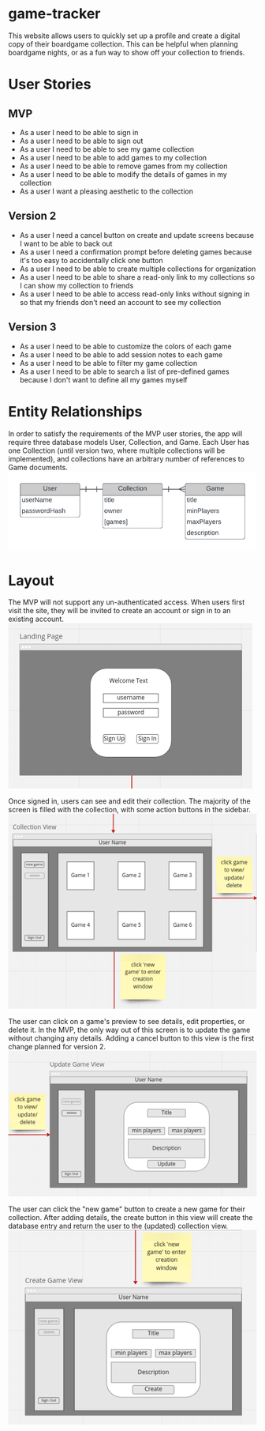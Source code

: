 # game-tracker  

This website allows users to quickly set up a profile and create a digital copy of their boardgame collection. This can be helpful when planning boardgame nights, or as a fun way to show off your collection to friends.

# User Stories  

## MVP  

- As a user I need to be able to sign in  
- As a user I need to be able to sign out  
- As a user I need to be able to see my game collection  
- As a user I need to be able to add games to my collection  
- As a user I need to be able to remove games from my collection  
- As a user I need to be able to modify the details of games in my collection  
- As a user I want a pleasing aesthetic to the collection  

## Version 2  

- As a user I need a cancel button on create and update screens because I want to be able to back out  
- As a user I need a confirmation prompt before deleting games because it's too easy to accidentally click one button  
- As a user I need to be able to create multiple collections for organization  
- As a user I need to be able to share a read-only link to my collections so I can show my collection to friends  
- As a user I need to be able to access read-only links without signing in so that my friends don't need an account to see my collection  

## Version 3  

- As a user I need to be able to customize the colors of each game  
- As a user I need to be able to add session notes to each game  
- As a user I need to be able to filter my game collection    
- As a user I need to be able to search a list of pre-defined games because I don't want to define all my games myself  

# Entity Relationships  

In order to satisfy the requirements of the MVP user stories, the app will require three database models User, Collection, and Game. Each User has one Collection (until version two, where multiple collections will be implemented), and collections have an arbitrary number of references to Game documents.  
![MVP-entity-relationship-diagram](/readme-images/MVP-entity-relationship-diagram.png)  


# Layout  

The MVP will not support any un-authenticated access. When users first visit the site, they will be invited to create an account or sign in to an existing account.  
![MVP landing page](/readme-images/MVP-landing-page.png)  

Once signed in, users can see and edit their collection. The majority of the screen is filled with the collection, with some action buttons in the sidebar.  
![MVP collection View](/readme-images/MVP-collection-view.png)  

The user can click on a game's preview to see details, edit properties, or delete it. In the MVP, the only way out of this screen is to update the game without changing any details. Adding a cancel button to this view is the first change planned for version 2.  
![MVP update/delete view](/readme-images/MVP-update-delete-view.png)  

The user can click the "new game" button to create a new game for their collection. After adding details, the create button in this view will create the database entry and return the user to the (updated) collection view.  
![MVP create view](/readme-images/MVP-create-view.png)